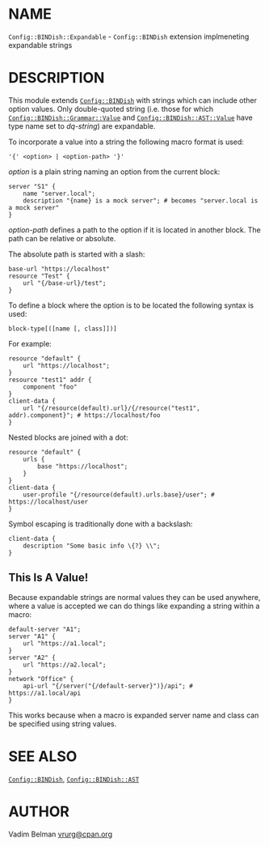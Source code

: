 NAME
====

`Config::BINDish::Expandable` - `Config::BINDish` extension implmeneting expandable strings

DESCRIPTION
===========

This module extends [`Config::BINDish`](https://github.com/vrurg/raku-Config-BINDish/blob/v0.0.1/docs/md/Config/BINDish.md) with strings which can include other option values. Only double-quoted string (i.e. those for which [`Config::BINDish::Grammar::Value`](https://github.com/vrurg/raku-Config-BINDish/blob/v0.0.1/docs/md/Config/BINDish/Grammar/Value.md) and [`Config::BINDish::AST::Value`](https://github.com/vrurg/raku-Config-BINDish/blob/v0.0.1/docs/md/Config/BINDish/AST/Value.md) have type name set to *dq-string*) are expandable.

To incorporate a value into a string the following macro format is used:

    '{' <option> | <option-path> '}'

*option* is a plain string naming an option from the current block:

    server "S1" {
        name "server.local";
        description "{name} is a mock server"; # becomes "server.local is a mock server"
    }

*option-path* defines a path to the option if it is located in another block. The path can be relative or absolute.

The absolute path is started with a slash:

    base-url "https://localhost"
    resource "Test" {
        url "{/base-url}/test";
    }

To define a block where the option is to be located the following syntax is used:

    block-type[([name [, class]])]

For example:

    resource "default" {
        url "https://localhost";
    }
    resource "test1" addr {
        component "foo"
    }
    client-data {
        url "{/resource(default).url}/{/resource("test1", addr).component}"; # https://localhost/foo
    }

Nested blocks are joined with a dot:

    resource "default" {
        urls {
            base "https://localhost";
        }
    }
    client-data {
        user-profile "{/resource(default).urls.base}/user"; # https://localhost/user
    }

Symbol escaping is traditionally done with a backslash:

    client-data {
        description "Some basic info \{?} \\";
    }

This Is A Value!
----------------

Because expandable strings are normal values they can be used anywhere, where a value is accepted we can do things like expanding a string within a macro:

    default-server "A1";
    server "A1" {
        url "https://a1.local";
    }
    server "A2" {
        url "https://a2.local";
    }
    network "Office" {
        api-url "{/server("{/default-server}")}/api"; # https://a1.local/api
    }

This works because when a macro is expanded server name and class can be specified using string values.

SEE ALSO
========

[`Config::BINDish`](https://github.com/vrurg/raku-Config-BINDish/blob/v0.0.1/docs/md/Config/BINDish.md), [`Config::BINDish::AST`](https://github.com/vrurg/raku-Config-BINDish/blob/v0.0.1/docs/md/Config/BINDish/AST.md)

AUTHOR
======

Vadim Belman <vrurg@cpan.org>

